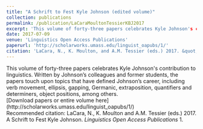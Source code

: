 ```yaml
---
title: "A Schrift to Fest Kyle Johnson (edited volume)"
collection: publications
permalink: /publication/LaCaraMoultonTessierKBJ2017
excerpt: 'This volume of forty-three papers celebrates Kyle Johnson's contribution to linguistics. Written by Johnson’s colleagues and former students, the papers touch upon topics that have defined Johnson’s career, including verb movement, ellipsis, gapping, Germanic, extraposition, quantifiers and determiners, object positions, among others.'
date: 2017-07-09
venue: 'Linguistics Open Access Publications'
paperurl: 'http://scholarworks.umass.edu/linguist_oapubs/1/'
citation: 'LaCara, N., K. Moulton, and A.M. Tessier (eds.) 2017. &quot;A Schrift to Fest Kyle Johnson&quot; <i>Linguistics Open Access Publications</i>. 1.'
---
```

<div class="amtText" markdown="1">
This volume of forty-three papers celebrates Kyle Johnson's contribution to linguistics. Written by Johnson’s colleagues and former students, the papers touch upon topics that have defined Johnson’s career, including verb movement, ellipsis, gapping, Germanic, extraposition, quantifiers and determiners, object positions, among others.
</div>

<div class="amtText" markdown="1">
[Download papers or entire volume here](http://scholarworks.umass.edu/linguist_oapubs/1/)
</div>

<div class="amtText" markdown="1">
Recommended citation: LaCara, N., K. Moulton and A.M. Tessier (eds.) 2017. A Schrift to Fest Kyle Johnson. <i>Linguistics Open Access Publications</i> 1.
</div>
